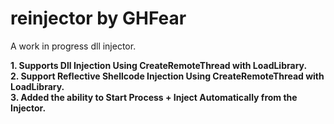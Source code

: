 # reinjector by GHFear
A work in progress dll injector. <br>

**1. Supports Dll Injection Using CreateRemoteThread with LoadLibrary.** <br>
**2. Support Reflective Shellcode Injection Using CreateRemoteThread with LoadLibrary.** <br>
**3. Added the ability to Start Process + Inject Automatically from the Injector.**

